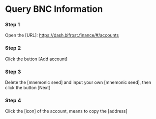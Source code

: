 # Query BNC Information
### Step 1
Open the [URL]: https://dash.bifrost.finance/#/accounts

### Step 2
Click the button [Add account]

### Step 3
Delete the [mnemonic seed] and input your own [mnemonic seed], then click the button [Next] 

### Step 4
Click the [icon] of the account, means to copy the [address]
